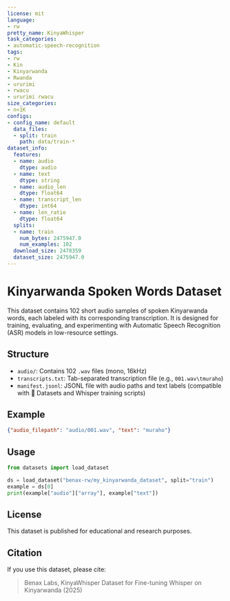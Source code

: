 ```yaml
---
license: mit
language:
- rw
pretty_name: KinyaWhisper
task_categories:
- automatic-speech-recognition
tags:
- rw
- Kin
- Kinyarwanda
- Rwanda
- ururimi
- rwacu
- ururimi rwacu
size_categories:
- n<1K
configs:
- config_name: default
  data_files:
  - split: train
    path: data/train-*
dataset_info:
  features:
  - name: audio
    dtype: audio
  - name: text
    dtype: string
  - name: audio_len
    dtype: float64
  - name: transcript_len
    dtype: int64
  - name: len_ratio
    dtype: float64
  splits:
  - name: train
    num_bytes: 2475947.0
    num_examples: 102
  download_size: 2478359
  dataset_size: 2475947.0
---
```

# Kinyarwanda Spoken Words Dataset

This dataset contains 102 short audio samples of spoken Kinyarwanda words, each labeled with its corresponding transcription. It is designed for training, evaluating, and experimenting with Automatic Speech Recognition (ASR) models in low-resource settings.

## Structure

- `audio/`: Contains 102 `.wav` files (mono, 16kHz)
- `transcripts.txt`: Tab-separated transcription file (e.g., `001.wav\tmuraho`)
- `manifest.jsonl`: JSONL file with audio paths and text labels (compatible with 🤗 Datasets and Whisper training scripts)

## Example

```json
{"audio_filepath": "audio/001.wav", "text": "muraho"}
```

## Usage

```python
from datasets import load_dataset

ds = load_dataset("benax-rw/my_kinyarwanda_dataset", split="train")
example = ds[0]
print(example["audio"]["array"], example["text"])
```

## License

This dataset is published for educational and research purposes.

## Citation

If you use this dataset, please cite:
> Benax Labs, KinyaWhisper Dataset for Fine-tuning Whisper on Kinyarwanda (2025)